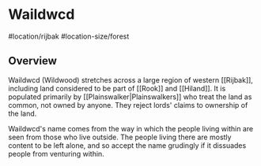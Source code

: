 # Waildwcd
#location/rijbak #location-size/forest

## Overview
Waildwcd (Wildwood) stretches across a large region of western [[Rijbak]], including land considered to be part of [[Rook]] and [[Hiland]]. It is populated primarily by [[Plainswalker|Plainswalkers]] who treat the land as common, not owned by anyone. They reject lords' claims to ownership of the land. 

Waildwcd's name comes from the way in which the people living within are seen from those who live outside. The people living there are mostly content to be left alone, and so accept the name grudingly if it dissuades people from venturing within.


